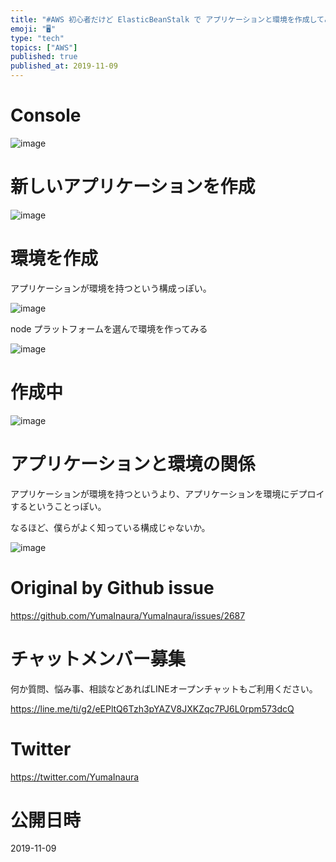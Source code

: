 ```yaml
---
title: "#AWS 初心者だけど ElasticBeanStalk で アプリケーションと環境を作成してみる"
emoji: "🖥"
type: "tech"
topics: ["AWS"]
published: true
published_at: 2019-11-09
---
```


# Console

![image](https://user-images.githubusercontent.com/13635059/68518540-b36d6c00-02cf-11ea-91ec-40ed0424113a.png)

# 新しいアプリケーションを作成

![image](https://user-images.githubusercontent.com/13635059/68518643-35f62b80-02d0-11ea-9115-2b44a73ca3bb.png)


# 環境を作成

アプリケーションが環境を持つという構成っぽい。

![image](https://user-images.githubusercontent.com/13635059/68518570-dd269300-02cf-11ea-96b0-d59e71ca0bed.png)

node プラットフォームを選んで環境を作ってみる

![image](https://user-images.githubusercontent.com/13635059/68518588-f0d1f980-02cf-11ea-84b8-f1651e50a82c.png)

# 作成中

![image](https://user-images.githubusercontent.com/13635059/68518624-1101b880-02d0-11ea-91a8-081997df68b0.png)

# アプリケーションと環境の関係

アプリケーションが環境を持つというより、アプリケーションを環境にデプロイするということっぽい。

なるほど、僕らがよく知っている構成じゃないか。

![image](https://user-images.githubusercontent.com/13635059/68518726-96856880-02d0-11ea-9acc-ca243ae3de80.png)


# Original by Github issue

https://github.com/YumaInaura/YumaInaura/issues/2687








<!-- Update From Qiita API -->

# チャットメンバー募集


何か質問、悩み事、相談などあればLINEオープンチャットもご利用ください。

https://line.me/ti/g2/eEPltQ6Tzh3pYAZV8JXKZqc7PJ6L0rpm573dcQ





# Twitter


https://twitter.com/YumaInaura


<!-- Update From Qiita API -->



# 公開日時

2019-11-09
